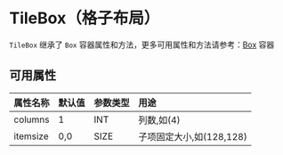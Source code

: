 ﻿# TileBox（格子布局）

`TileBox` 继承了 `Box` 容器属性和方法，更多可用属性和方法请参考：[Box](Box.md) 容器

## 可用属性

| 属性名称 | 默认值 | 参数类型 | 用途 |
| :--- | :--- | :--- | :--- |
columns | 1 | INT | 列数,如(4) |
itemsize | 0,0 | SIZE | 子项固定大小,如(128,128) |

